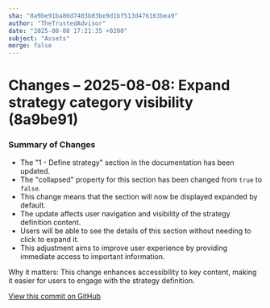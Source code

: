 ```yaml
---
sha: "8a9be91ba86d7403b03be9d1bf513d476163bea9"
author: "TheTrustedAdvisor"
date: "2025-08-08 17:21:35 +0200"
subject: "Assets"
merge: false
---
```


# Changes – 2025-08-08: Expand strategy category visibility (8a9be91)

### Summary of Changes

- The "1 - Define strategy" section in the documentation has been updated.
- The "collapsed" property for this section has been changed from `true` to `false`.
- This change means that the section will now be displayed expanded by default.
- The update affects user navigation and visibility of the strategy definition content.
- Users will be able to see the details of this section without needing to click to expand it.
- This adjustment aims to improve user experience by providing immediate access to important information.

Why it matters: This change enhances accessibility to key content, making it easier for users to engage with the strategy definition.

[View this commit on GitHub](https://github.com/TheTrustedAdvisor/FabricAdoptionFramework/commit/8a9be91ba86d7403b03be9d1bf513d476163bea9)
